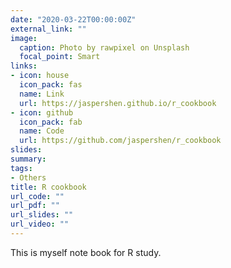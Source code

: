 ```yaml
---
date: "2020-03-22T00:00:00Z"
external_link: ""
image:
  caption: Photo by rawpixel on Unsplash
  focal_point: Smart
links:
- icon: house
  icon_pack: fas
  name: Link
  url: https://jaspershen.github.io/r_cookbook
- icon: github
  icon_pack: fab
  name: Code
  url: https://github.com/jaspershen/r_cookbook
slides:
summary:
tags:
- Others
title: R cookbook
url_code: ""
url_pdf: ""
url_slides: ""
url_video: ""
---
```


This is myself note book for R study. 
